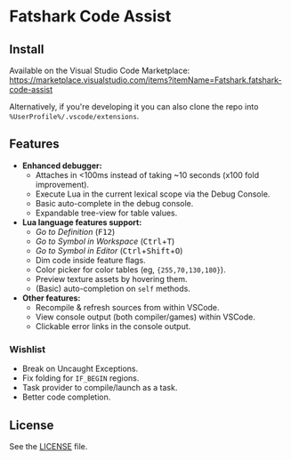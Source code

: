 # Fatshark Code Assist

## Install
Available on the Visual Studio Code Marketplace: https://marketplace.visualstudio.com/items?itemName=Fatshark.fatshark-code-assist

Alternatively, if you're developing it you can also clone the repo into `%UserProfile%/.vscode/extensions`.

## Features
+ **Enhanced debugger:**
  + Attaches in <100ms instead of taking ~10 seconds (x100 fold improvement).
  + Execute Lua in the current lexical scope via the Debug Console.
  + Basic auto-complete in the debug console.
  + Expandable tree-view for table values.
+ **Lua language features support:**
  + _Go to Definition_ (<kbd>F12</kbd>)
  + _Go to Symbol in Workspace_ (<kbd>Ctrl</kbd>+<kbd>T</kbd>)
  + _Go to Symbol in Editor_ (<kbd>Ctrl</kbd>+<kbd>Shift</kbd>+<kbd>O</kbd>)
  + Dim code inside feature flags.
  + Color picker for color tables (eg, `{255,70,130,180}`).
  + Preview texture assets by hovering them.
  + (Basic) auto-completion on `self` methods.
+ **Other features:**
  + Recompile & refresh sources from within VSCode.
  + View console output (both compiler/games) within VSCode.
  + Clickable error links in the console output.

### Wishlist
+ Break on Uncaught Exceptions.
+ Fix folding for `IF_BEGIN` regions.
+ Task provider to compile/launch as a task.
+ Better code completion.

## License
See the [LICENSE](./LICENSE.txt) file.